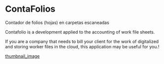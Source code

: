 # ContaFolios
Contador de folios (hojas) en carpetas escaneadas

Contafolio is a development applied to the accounting of work file sheets.

If you are a company that needs to bill your client for the work of digitalized and storing worker files in the cloud, this application may be useful for you.!

[thumbnail_image](https://user-images.githubusercontent.com/63974062/186918499-3cbb0210-4f1d-4adf-9d89-31db30caab51.png)
